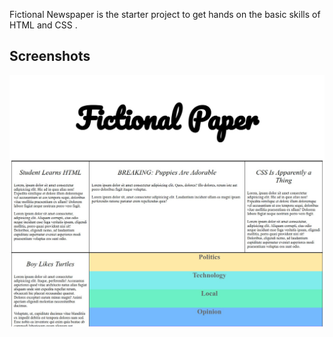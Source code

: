 

Fictional Newspaper is the starter project to get hands on the basic skills of HTML and CSS .
## Screenshots

![App Screenshot](https://github.com/shanky251020/NewspaperWebsite-HTML-CSS/blob/main/screenshots/Document.png)

